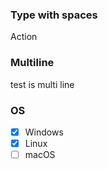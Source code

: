 <!-- markdownlint-disable -->
### Type with spaces

Action

### Multiline

test
is multi
line

### OS

- [x] Windows
- [x] Linux
- [ ] macOS
<!-- markdownlint-restore -->
